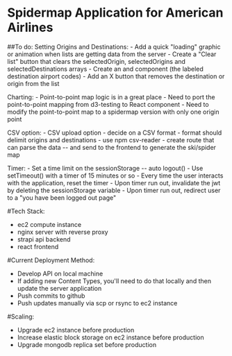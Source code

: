 # Spidermap Application for American Airlines

##To do:
  Setting Origins and Destinations:
    - Add a quick "loading" graphic or animation when lists are getting data from the server
    - Create a "Clear list" button that clears the selectedOrigin, selectedOrigins and selectedDestinations arrays
    - Create an <Origin/> and <Destination/> component (the labeled destination airport codes)
    - Add an X button that removes the destination or origin from the list

  Charting:
    - Point-to-point map logic is in a great place
    - Need to port the point-to-point mapping from d3-testing to React component
    - Need to modify the point-to-point map to a spidermap version with only one origin point

  CSV option:
    - CSV upload option
    - decide on a CSV format
    - format should delimit origins and destinations
    - use npm csv-reader
    - create route that can parse the data -- and send to the frontend to generate the ski/spider map

  Timer:
    - Set a time limit on the sessionStorage -- auto logout()
    - Use setTimeout() with a timer of 15 minutes or so
    - Every time the user interacts with the application, reset the timer
    - Upon timer run out, invalidate the jwt by deleting the sessionStorage variable
    - Upon timer run out, redirect user to a "you have been logged out page"

#Tech Stack:
  - ec2 compute instance
  - nginx server with reverse proxy
  - strapi api backend
  - react frontend

#Current Deployment Method:
  - Develop API on local machine
  - If adding new Content Types, you'll need to do that locally and then update the server application
  - Push commits to github
  - Push updates manually via scp or rsync to ec2 instance

#Scaling:
  - Upgrade ec2 instance before production
  - Increase elastic block storage on ec2 instance before production
  - Upgrade mongodb replica set before production
